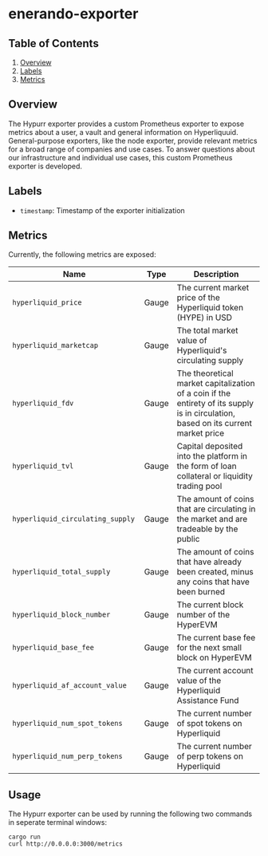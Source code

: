 # enerando-exporter

## Table of Contents

1. [Overview](#overview)
2. [Labels](#labels)
3. [Metrics](#metrics)

## Overview

The Hypurr exporter provides a custom Prometheus exporter to expose metrics about a user, a vault and general information on Hyperliquuid. General-purpose exporters, like the node exporter, provide relevant metrics for a broad range of companies and use cases. To answer questions about our infrastructure and individual use cases, this custom Prometheus exporter is developed.

## Labels

- `timestamp`: Timestamp of the exporter initialization

## Metrics

Currently, the following metrics are exposed:

| Name                               | Type  | Description                                                                 |
| ---------------------------------- | ----- | --------------------------------------------------------------------------- |
| `hyperliquid_price`           | Gauge | The current market price of the Hyperliquid token (HYPE) in USD              |
| `hyperliquid_marketcap     ` | Gauge | The total market value of Hyperliquid's circulating supply |
| `hyperliquid_fdv     ` | Gauge | The theoretical market capitalization of a coin if the entirety of its supply is in circulation, based on its current market price |
| `hyperliquid_tvl     ` | Gauge | Capital deposited into the platform in the form of loan collateral or liquidity trading pool |
| `hyperliquid_circulating_supply     ` | Gauge | The amount of coins that are circulating in the market and are tradeable by the public |
| `hyperliquid_total_supply     ` | Gauge | The amount of coins that have already been created, minus any coins that have been burned |
| `hyperliquid_block_number     ` | Gauge | The current block number of the HyperEVM |
| `hyperliquid_base_fee     ` | Gauge | The current base fee for the next small block on HyperEVM |
| `hyperliquid_af_account_value     ` | Gauge | The current account value of the Hyperliquid Assistance Fund |
| `hyperliquid_num_spot_tokens     ` | Gauge | The current number of spot tokens on Hyperliquid |
| `hyperliquid_num_perp_tokens     ` | Gauge | The current number of perp tokens on Hyperliquid |

## Usage

The Hypurr exporter can be used by running the following two commands in seperate terminal windows:

    cargo run
    curl http://0.0.0.0:3000/metrics
